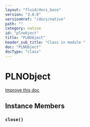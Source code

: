 ```yaml
---
layout: "fluid/docs_base"
version: "3.8.0"
versionHref: "/docs/native"
path: ""
category: native
id: "plnobject"
title: "PLNObject"
header_sub_title: "Class in module "
doc: "PLNObject"
docType: "class"
---
```


<h1 class="api-title">PLNObject</h1>

<a class="improve-v2-docs" href="http://github.com/driftyco/ionic-native/edit/master/src/@ionic-native/plugins/phonegap-local-notification/index.ts#L3">
  Improve this doc
</a>











<h2>Instance Members</h2>
<h3><a class="anchor" name="close" href="#close"></a><code>close()</code></h3>













